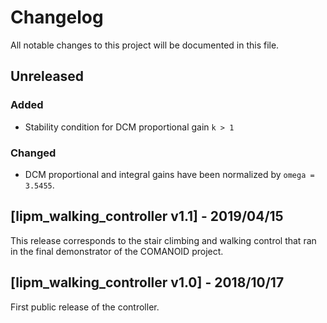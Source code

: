# Changelog

All notable changes to this project will be documented in this file.

## Unreleased

### Added

- Stability condition for DCM proportional gain ``k > 1``

### Changed

- DCM proportional and integral gains have been normalized by ``omega = 3.5455``.

## [lipm\_walking\_controller v1.1] - 2019/04/15

This release corresponds to the stair climbing and walking control that ran in
the final demonstrator of the COMANOID project.

## [lipm\_walking\_controller v1.0] - 2018/10/17

First public release of the controller.
